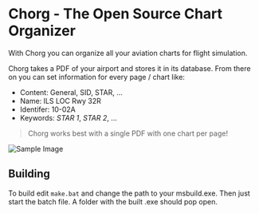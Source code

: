 # Chorg - The Open Source Chart Organizer

With Chorg you can organize all your aviation charts for flight simulation.

Chorg takes a PDF of your airport and stores it in its database.
From there on you can set information for every page / chart like:

- Content: General, SID, STAR, ...
- Name: ILS LOC Rwy 32R
- Identifer: 10-02A
- Keywords: *STAR 1*, *STAR 2*, ...

> Chorg works best with a single PDF with one chart per page!

![Sample Image](https://i.redd.it/xvrq505akqx41.png)

## Building
To build edit `make.bat` and change the path to your msbuild.exe.
Then just start the batch file.
A folder with the built .exe should pop open.